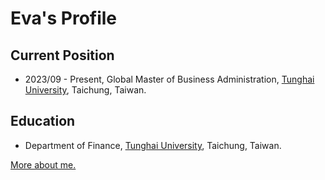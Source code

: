 # Eva's Profile 

## Current Position
* 2023/09 - Present, Global Master of Business Administration, [Tunghai University](https://www.thu.edu.tw), Taichung, Taiwan.

## Education
* Department of Finance, [Tunghai University](https://www.thu.edu.tw), Taichung, Taiwan.


[More about me.](https://xexnvn.wordpress.com/)
